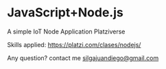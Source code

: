# JavaScript+Node.js
A simple IoT Node Application Platziverse

Skills applied: https://platzi.com/clases/nodejs/

Any question? contact me silgajuandiego@gmail.com